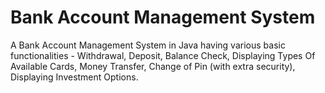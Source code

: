 # Bank Account Management System

A Bank Account Management System in Java having various basic functionalities - Withdrawal, Deposit, Balance Check, Displaying Types Of Available Cards, Money Transfer, Change of Pin (with extra security), Displaying Investment Options.
